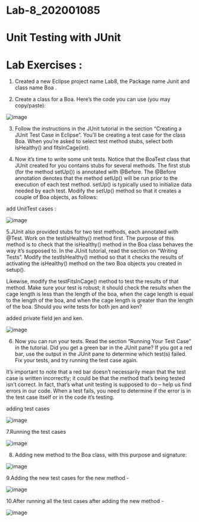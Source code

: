 # Lab-8_202001085

# Unit Testing with JUnit

# Lab Exercises :

1. Created a new Eclipse project name Lab8, the Package name Junit and class name Boa .


2. Create a class for a Boa. Here’s the code you can use (you may copy/paste):

![image](https://user-images.githubusercontent.com/107172109/233026943-b3c686fc-5c1f-4467-91ee-f2335e2779ed.png)

3. Follow the instructions in the JUnit tutorial in the section “Creating a JUnit Test Case in
Eclipse”. You’ll be creating a test case for the class Boa. When you’re asked to select
test method stubs, select both isHealthy() and fitsInCage(int).

4. Now it’s time to write some unit tests. Notice that the BoaTest class that JUnit created
for you contains stubs for several methods. The first stub (for the method setUp()) is
annotated with @Before. The @Before annotation denotes that the method setUp()
will be run prior to the execution of each test method. setUp() is typically used to
initialize data needed by each test. Modify the setUp() method so that it creates a
couple of Boa objects, as follows:

add UnitTest cases : 

![image](https://user-images.githubusercontent.com/107172109/233033361-e3e2f24a-4742-4cf3-8d9c-98a3eb799c9d.png)

5.JUnit also provided stubs for two test methods, each annotated with @Test. Work on
the testIsHealthy() method first. The purpose of this method is to check that the
isHealthy() method in the Boa class behaves the way it’s supposed to. In the JUnit
tutorial, read the section on “Writing Tests”. Modify the testIsHealthy() method so that
it checks the results of activating the isHealthy() method on the two Boa objects you
created in setup().

Likewise, modify the testFitsInCage() method to test the results of that method. Make
sure your test is robust; it should check the results when the cage length is less than the
length of the boa, when the cage length is equal to the length of the boa, and when the
cage length is greater than the length of the boa. Should you write tests for both jen
and ken?

added private field jen and ken.

![image](https://user-images.githubusercontent.com/107172109/233043166-275949f9-0d18-4ce3-8348-bb1cc5a49a86.png)


6. Now you can run your tests. Read the section “Running Your Test Case” in the tutorial.
Did you get a green bar in the JUnit pane? If you got a red bar, use the output in the
JUnit pane to determine which test(s) failed. Fix your tests, and try running the test
case again.

It’s important to note that a red bar doesn’t necessarily mean that the test case is
written incorrectly; it could be that the method that’s being tested isn’t correct. In fact,
that’s what unit testing is supposed to do – help us find errors in our code. When a test
fails, you need to determine if the error is in the test case itself or in the code it’s
testing.

adding test cases

![image](https://user-images.githubusercontent.com/107172109/233034754-fb27289f-dcb1-4a91-9d2e-2e46cef042bf.png)

7.Running the test cases

![image](https://user-images.githubusercontent.com/107172109/233047663-d56d9c6e-ef27-4d27-a2f7-2cd39e2d09f6.png)


8. Adding new method to the Boa class, with this purpose and signature:

![image](https://user-images.githubusercontent.com/107172109/233040010-a0e0f591-ee05-4f30-81e8-1db9fcb30195.png)

9.Adding the new test cases for the new method -

![image](https://user-images.githubusercontent.com/107172109/233048125-a5dfdef6-37b6-49a5-9fc6-f23bb20b2295.png)

10.After running all the test cases after adding the new method -

![image](https://user-images.githubusercontent.com/107172109/233048049-61a9dddc-26f9-4ced-b40f-fa27f970ac65.png)




